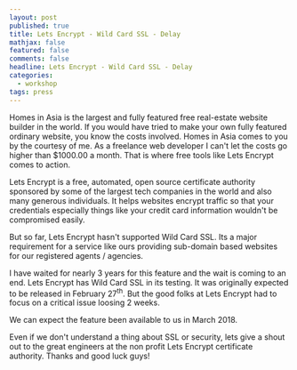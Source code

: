 ```yaml
---
layout: post
published: true
title: Lets Encrypt - Wild Card SSL - Delay
mathjax: false
featured: false
comments: false
headline: Lets Encrypt - Wild Card SSL - Delay
categories: 
  - workshop
tags: press
---
```


Homes in Asia is the largest and fully featured free real-estate website builder in the world. If you would have
tried to make your own fully featured ordinary website, you know the costs involved. Homes in Asia comes to you by
the courtesy of me. As a freelance web developer I can't let the costs go higher than $1000.00 a month. That is where
free tools like Lets Encrypt comes to action.

Lets Encrypt is a free, automated, open source certificate authority sponsored by some of the largest tech companies
in the world and also many generous individuals. It helps websites encrypt traffic so that your credentials especially
things like your credit card information wouldn't be compromised easily.

But so far, Lets Encrypt hasn't supported Wild Card SSL. Its a major requirement for a service like ours providing
sub-domain based websites for our registered agents / agencies.

I have waited for nearly 3 years for this feature and the wait is coming to an end. Lets Encrypt has Wild Card SSL
in its testing. It was originally expected to be released in February 27<sup>th</sup>. But the good folks at Lets
Encrypt had to focus on a critical issue loosing 2 weeks.

We can expect the feature been available to us in March 2018.

Even if we don't understand a thing about SSL or security, lets give a shout out to the great engineers at the non
profit Lets Encrypt certificate authority. Thanks and good luck guys!
